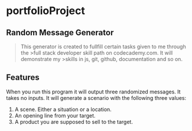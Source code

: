 # portfolioProject

## Random Message Generator

>This generator is created to fullfill certain tasks given to me through the >full stack developer skill path on codecademy.com. It will demonstrate my >skills in js, git, github, documentation and so on.

## Features
When you run this program it will output three randomized messages. It takes no inputs. It will generate a scenario with the following three values:
1. A scene.
    Either a situation or a location.
2. An opening line from your target.
3. A product you are supposed to sell to the target.